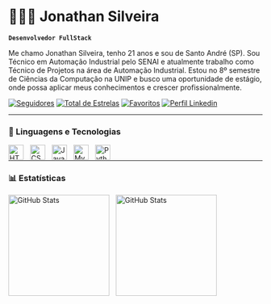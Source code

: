 # 👨🏻‍💻 Jonathan Silveira

**`Desenvolvedor FullStack`**

Me chamo Jonathan Silveira, tenho 21 anos e sou de Santo André (SP). Sou Técnico em Automação Industrial pelo SENAI e atualmente trabalho como Técnico de Projetos na área de Automação Industrial. Estou no 8º semestre de Ciências da Computação na UNIP e busco uma oportunidade de estágio, onde possa aplicar meus conhecimentos e crescer profissionalmente.

   <p align="left">
      <a href="https://github.com/jonathansilveira?tab=followers">
         <img alt="Seguidores" title="Me siga no Github" src="https://custom-icon-badges.demolab.com/github/followers/jonathansilveira?color=%23E05D44&label=SEGUIDORES&logo=person&logoColor=white&style=for-the-badge&labelColor=CE4630"/></a> 
      <a href="https://github.com/jonathansilveira?tab=repositories&sort=stargazers">
         <img alt="Total de Estrelas" title="Total de estrelas GitHub" src="https://custom-icon-badges.demolab.com/github/stars/jonathansilveira?color=%23E1AD0E&logo=star&logoColor=white&style=for-the-badge&labelColor=C79600&label=ESTRELAS"/></a> 
      <a href="https://github.com/jonathansilveira?tab=stars">
         <img alt="Favoritos" title="Favoritos no GitHub" src="https://custom-icon-badges.demolab.com/badge/-%20Favoritos-green?color=55960c&style=for-the-badge&labelColor=488207&logo=bookmark"/></a>
      <a href="https://www.linkedin.com/in/jonathansilveira1/">
         <img alt="Perfil Linkedin" title="Me siga no Linkedin" src="https://custom-icon-badges.demolab.com/badge/-Linkedin-blue?color=blue&style=for-the-badge&logoColor=white&logo=In&labelColor=1d5884"/></a>
   </p>
    
---

### 🤖 Linguagens e Tecnologias

<p><img 
    align="left" 
    alt="HTML"
    title="HTML" 
    width="30px" 
    style="padding-right: 10px;" 
    src="https://cdn.jsdelivr.net/gh/devicons/devicon@latest/icons/html5/html5-original.svg" 
/>
<img 
    align="left" 
    alt="CSS" 
    title="CSS"
    width="30px" 
    style="padding-right: 10px;" 
    src="https://cdn.jsdelivr.net/gh/devicons/devicon@latest/icons/css3/css3-original.svg" 
/>
<img 
    align="left" 
    alt="Java" 
    title="Java"
    width="30px" 
    style="padding-right: 10px;" 
    src="https://cdn.jsdelivr.net/gh/devicons/devicon@latest/icons/java/java-original.svg" 
/>
<img 
    align="left" 
    alt="MySql"
    title="MySql" 
    width="30px" 
    style="padding-right: 10px;" 
    src="https://cdn.jsdelivr.net/gh/devicons/devicon@latest/icons/mysql/mysql-original.svg" 
/>
<img 
    align="left" 
    alt="Python" 
    title="Python"
    width="30px" 
    style="padding-right: 10px;" 
    src="https://cdn.jsdelivr.net/gh/devicons/devicon@latest/icons/python/python-original.svg" 
/>
</p>

<br>

---

### 📊 Estatísticas

<p>
  <img 
    align="left" 
    alt="GitHub Stats" 
    height="200" 
    style="padding-right: 10px;" 
    src="https://github-readme-stats.vercel.app/api?username=jonathansilveira&locale=pt-br&show_icons=true&theme=dracula" 
    


<img 
      align="left" 
      alt="GitHub Stats" 
      height="200" 
      src="https://github-readme-stats.vercel.app/api/top-langs/?username=jonathansilveira&layout=compact&theme=dracula&custom_title=Tecnologias&langs_count=9" 
  />

</p>





